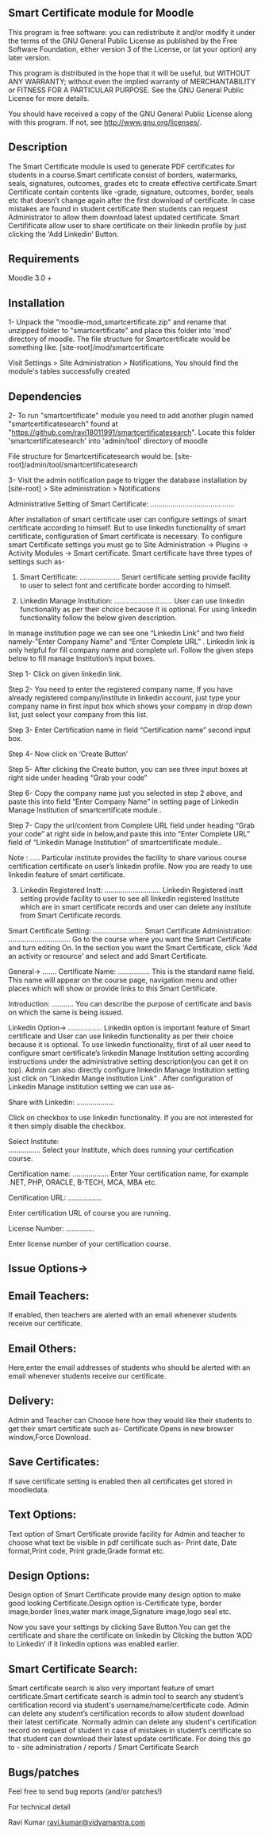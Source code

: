Smart Certificate module for Moodle
-------------------------------------
This program is free software: you can redistribute it and/or modify it under the terms of the GNU General Public License as published by the Free Software Foundation, either version 3 of the License, or (at your option) any later version.

This program is distributed in the hope that it will be useful, but WITHOUT ANY WARRANTY; without even the implied warranty of MERCHANTABILITY or FITNESS FOR A PARTICULAR PURPOSE. See the GNU General Public License for more details.

You should have received a copy of the GNU General Public License along with this program. If not, see http://www.gnu.org/licenses/.

Description
-----------

The Smart Certificate module is used to generate PDF certificates for students in a course.Smart certificate consist of borders, watermarks, seals, signatures, outcomes, grades etc
to create effective certificate.Smart Certificate contain contents like -grade, signature, outcomes, border, seals etc that doesn’t change again after the first download of certificate.
In case mistakes are found in student certificate then students can request Administrator to allow them download latest updated certificate.
Smart Certifificate allow user to share certificate on their linkedin profile by just clicking the ‘Add Linkedin’ Button.
 
Requirements
------------

Moodle 3.0 +

Installation
------------
1- Unpack the "moodle-mod_smartcertificate.zip" and rename that unzipped folder to "smartcertificate" and place this folder into 'mod' directory of moodle. 
The file structure for Smartcertificate    would be something like. [site-root]/mod/smartcertificate

Visit Settings > Site Administration > Notifications, You should find the module's tables successfully created

Dependencies 
------------

2- To run "smartcertificate" module you need to add another plugin named "smartcertificatesearch" found at "https://github.com/ravi18011991/smartcertificatesearch". 
Locate this folder 'smartcertificatesearch' into 'admin/tool' directory of moodle

File structure for Smartcertificatesearch would be. [site-root]/admin/tool/smartcertificatesearch

3- Visit the admin notification page to trigger the database installation by [site-root] > Site administration > Notifications

Administrative Setting of Smart Certificate:
..........................................

After installation of smart certificate user can configure settings of smart certificate according to himself. But to use linkedin functionality of smart certificate, configuration of Smart certificate is necessary. To  configure smart Certificate settings you must 
go to  Site Administration -> Plugins -> Activity Modules -> Smart certificate. Smart certificate have three types of settings  such as-

1. Smart Certificate:
....................
    Smart certificate setting provide facility to user to select font and certificate border according to himself.
	            
2. Linkedin Manage Institution:
............................. 
User can use linkedin functionality as per their choice because it is optional. For using linkedin functionality follow the below given description.      

In manage institution page we can see one “Linkedin Link” and two field namely-”Enter Company Name” and “Enter Complete URL” . Linkedin link is only helpful for fill company name and complete url.
Follow the given steps below to fill manage Institution’s input boxes.

Step 1- Click on given linkedin link.

Step 2- You need to enter the registered company name, If you have already registered company/institute in linkedin account,  just type your company name in first input box which shows your company in drop down list, just select your company from this list.

Step 3- Enter Certification name in field  “Certification name” second input box.

Step 4- Now click on ‘Create Button’

Step 5- After clicking the Create button,  you can see three input boxes at right side under heading “Grab your code”

Step 6- Copy the company name just you selected in step 2 above, and paste this into field “Enter Company Name” in setting page of Linkedin Manage Institution of smartcertificate module..

Step 7- Copy the url/content from Complete URL field under heading “Grab your code” at right side in below,and paste this into “Enter Complete URL”  field of  “Linkedin  Manage Institution” of smartcertificate module..

Note :
.....
Particular institute provides the facility to share various course certification certificate on user’s linkedin profile. Now you are ready to use linkedin feature of smart certificate.

3. Linkedin Registered Instt:
............................
Linkedin Registered instt setting provide facility to user to see all linkedin registered Institute which are in smart certificate records and user can delete any institute from 
Smart Certificate records.  

Smart Certificate Setting:
.........................
Smart Certificate Administration:
............................... 
Go to the course where you want the Smart Certificate and turn editing On. In the section you want the Smart Certificate, click 'Add an activity or resource' and select and add Smart Certificate.

General->
.......
Certificate Name:
................
This is the standard name field. This name will appear on the course page, navigation menu and other places which will show or provide links to this Smart Certificate.

Introduction:
...........
You can describe the purpose of certificate and basis on which the same is being issued.

Linkedin Option->
.................
Linkedin option is important feature of Smart certificate and User can use linkedin functionality as per their choice because it is optional. 
To use linkedin functionality,  first  of all user  need to configure smart certificate’s linkedin Manage Institution setting according instructions under the administrative setting description(you can get it on top).
Admin can also directly configure linkedin Manage Institution setting just click on  “Linkedin Mange institution Link” . After configuration of Linkedin Manage institution setting we can use as-

Share with Linkedin:
................... 

Click on checkbox to use linkedin functionality. If you are not interested for it then simply disable the checkbox.

Select Institute:  
................
Select your Institute, which does running your certification course. 

Certification name:
.................. 
Enter Your certification name, for example .NET, PHP, ORACLE, B-TECH, MCA, MBA etc.

Certification URL:
.................

Enter certification URL of course you are running.

License Number:
..............

Enter license number of your certification course.

Issue Options->
--------------

Email Teachers:
---------------
If enabled, then teachers are alerted with an email whenever students receive our certificate.

Email Others:
------------
Here,enter the email addresses of students who should be alerted with an email whenever students receive our certificate.

Delivery:
-----------
Admin and Teacher can Choose here how they would like their students to get their smart certificate such as- Certificate Opens in new browser window,Force Download.

Save Certificates:
------------------
If save certificate setting is enabled then all certificates get stored in moodledata.

Text Options:
------------
Text option of Smart Certificate provide facility for Admin and teacher to choose what text  be visible in pdf certificate such as-
Print date, Date format,Print code, Print grade,Grade format etc.

Design Options:
---------------
Design option of Smart Certificate provide many design option to make good looking Certificate.Design option is-Certificate type, border image,border lines,water mark image,Signature image,logo seal etc.

Now you save your settings by clicking Save Button.You can get the certificate and share the certificate on linkedin by Clicking the button ‘ADD to Linkedin’ if it linkedin options was enabled earlier.

Smart Certificate Search:
------------------------
Smart certificate search is also very important feature of smart certificate.Smart certificate search is admin tool to search any student’s certification record via student's username/name/certificate code. Admin can delete any student’s certification records to
allow student download their latest certificate. Normally admin can delete any student's certification record on request of student in case of mistakes in student’s certificate so that student can download their latest update certificate. 
For doing this go to - site administration / reports / Smart Certificate Search

Bugs/patches
------------
Feel free to send bug reports (and/or patches!)

For technical detail

Ravi Kumar ravi.kumar@vidyamantra.com

